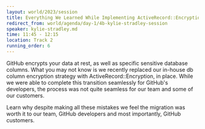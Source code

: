 ```yaml
---
layout: world/2023/session
title: Everything We Learned While Implementing ActiveRecord::Encryption
redirect_from: world/agenda/day-1/4b-kylie-stradley-session
speaker: kylie-stradley.md
time: 11:45 - 12:15
location: Track 2
running_order: 6
---
```


GitHub encrypts your data at rest, as well as specific sensitive database columns. What you may not know is we recently replaced our in-house db column encryption strategy with ActiveRecord::Encryption, in place. While we were able to complete this transition seamlessly for GitHub's developers, the process was not quite seamless for our team and some of our customers.

Learn why despite making all these mistakes we feel the migration was worth it to our team, GitHub developers and most importantly, GitHub customers.
